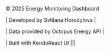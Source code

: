  © 2025 Energy Monitoring Dashboard 
 
 | Developed by Svitlana Horodylova | 
 
 | Data provided by Octopus Energy API</a> | 
 
 | Built with KendoReact UI |||